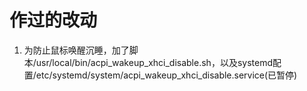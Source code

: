 # 作过的改动

1. 为防止鼠标唤醒沉睡，加了脚本/usr/local/bin/acpi_wakeup_xhci_disable.sh，以及systemd配置/etc/systemd/system/acpi_wakeup_xhci_disable.service(已暂停)